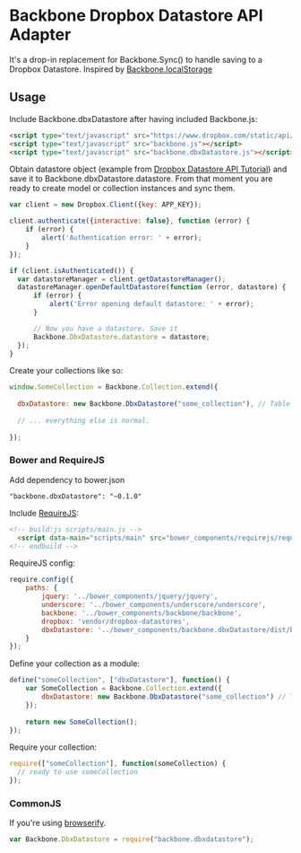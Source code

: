 # Backbone Dropbox Datastore API Adapter

It's a drop-in replacement for Backbone.Sync() to handle saving to a Dropbox Datastore. Inspired by [Backbone.localStorage](https://github.com/jeromegn/Backbone.localStorage)

## Usage

Include Backbone.dbxDatastore after having included Backbone.js:

```html
<script type="text/javascript" src="https://www.dropbox.com/static/api/1/dropbox-datastores-0.1.0-b5.js"></script>
<script type="text/javascript" src="backbone.js"></script>
<script type="text/javascript" src="backbone.dbxDatastore.js"></script>
```

Obtain datastore object (example from  [Dropbox Datastore API Tutorial](https://www.dropbox.com/developers/datastore/tutorial/js)) and
save it to Backbone.dbxDatastore.datastore. From that moment you are
ready to create model or collection instances and sync them.

```javascript
var client = new Dropbox.Client({key: APP_KEY});

client.authenticate({interactive: false}, function (error) {
    if (error) {
        alert('Authentication error: ' + error);
    }
});

if (client.isAuthenticated()) {
  var datastoreManager = client.getDatastoreManager();
  datastoreManager.openDefaultDatastore(function (error, datastore) {
      if (error) {
          alert('Error opening default datastore: ' + error);
      }

      // Now you have a datastore. Save it
      Backbone.DbxDatastore.datastore = datastore;
  });
}
```

Create your collections like so:

```javascript
window.SomeCollection = Backbone.Collection.extend({
  
  dbxDatastore: new Backbone.DbxDatastore("some_collection"), // Table name for Dropbox Datastore.
  
  // ... everything else is normal.
  
});
```
### Bower and RequireJS 

Add dependency to bower.json

```
"backbone.dbxDatastore": "~0.1.0"
```

Include [RequireJS](http://requirejs.org):

```html
<!-- build:js scripts/main.js -->
  <script data-main="scripts/main" src="bower_components/requirejs/require.js"></script>
<!-- endbuild -->
```

RequireJS config: 
```javascript
require.config({
    paths: {
        jquery: '../bower_components/jquery/jquery',
        underscore: '../bower_components/underscore/underscore',
        backbone: '../bower_components/backbone/backbone',
        dropbox: 'vendor/dropbox-datastores',
        dbxDatastore: '../bower_components/backbone.dbxDatastore/dist/backbone.dbxDatastore'
    }
});
```

Define your collection as a module:
```javascript
define("someCollection", ["dbxDatastore"], function() {
    var SomeCollection = Backbone.Collection.extend({
        dbxDatastore: new Backbone.DbxDatastore("some_collection") // Table name for Dropbox Datastore.
    });
  
    return new SomeCollection();
});
```

Require your collection:
```javascript
require(["someCollection"], function(someCollection) {
  // ready to use someCollection
});
```

### CommonJS

If you're using [browserify](https://github.com/substack/node-browserify).

```javascript
var Backbone.DbxDatastore = require("backbone.dbxdatastore");
```
